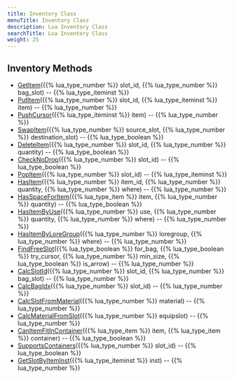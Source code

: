 ```yaml
---
title: Inventory Class
menuTitle: Inventory Class
description: Lua Inventory Class
searchTitle: Lua Inventory Class
weight: 25
---
```


## Inventory Methods
- [GetItem](getitem)({{% lua_type_number %}} slot_id, {{% lua_type_number %}} bag_slot) -- {{% lua_type_iteminst %}}
- [PutItem](putitem)({{% lua_type_number %}} slot_id, {{% lua_type_iteminst %}} item) -- {{% lua_type_number %}}
- [PushCursor](pushcursor)({{% lua_type_iteminst %}} item) -- {{% lua_type_number %}}
- [SwapItem](swapitem)({{% lua_type_number %}} source_slot, {{% lua_type_number %}} destination_slot) -- {{% lua_type_boolean %}}
- [DeleteItem](deleteitem)({{% lua_type_number %}} slot_id, {{% lua_type_number %}} quantity) -- {{% lua_type_boolean %}}
- [CheckNoDrop](checknodrop)({{% lua_type_number %}} slot_id) -- {{% lua_type_boolean %}}
- [PopItem](popitem)({{% lua_type_number %}} slot_id) -- {{% lua_type_iteminst %}}
- [HasItem](hasitem)({{% lua_type_number %}} item_id, {{% lua_type_number %}} quantity, {{% lua_type_number %}} where) -- {{% lua_type_number %}}
- [HasSpaceForItem](hasspaceforitem)({{% lua_type_item %}} item, {{% lua_type_number %}} quantity) -- {{% lua_type_boolean %}}
- [HasItemByUse](hasitembyuse)({{% lua_type_number %}} use, {{% lua_type_number %}} quantity, {{% lua_type_number %}} where) -- {{% lua_type_number %}}
- [HasItemByLoreGroup](hasitembyloregroup)({{% lua_type_number %}} loregroup, {{% lua_type_number %}} where) -- {{% lua_type_number %}}
- [FindFreeSlot](findfreeslot)({{% lua_type_boolean %}} for_bag, {{% lua_type_boolean %}} try_cursor, {{% lua_type_number %}} min_size, {{% lua_type_boolean %}} is_arrow) -- {{% lua_type_number %}}
- [CalcSlotId](calcslotid)({{% lua_type_number %}} slot_id, {{% lua_type_number %}} bag_slot) -- {{% lua_type_number %}}
- [CalcBagIdx](calcbagidx)({{% lua_type_number %}} slot_id) -- {{% lua_type_number %}}
- [CalcSlotFromMaterial](calcslotfrommaterial)({{% lua_type_number %}} material) -- {{% lua_type_number %}}
- [CalcMaterialFromSlot](calcmaterialfromslot)({{% lua_type_number %}} equipslot) -- {{% lua_type_number %}}
- [CanItemFitInContainer](canitemfitincontainer)({{% lua_type_item %}} item, {{% lua_type_item %}} container) -- {{% lua_type_boolean %}}
- [SupportsContainers](supportscontainers)({{% lua_type_number %}} slot_id) -- {{% lua_type_boolean %}}
- [GetSlotByItemInst](getslotbyiteminst)({{% lua_type_iteminst %}} inst) -- {{% lua_type_number %}}
